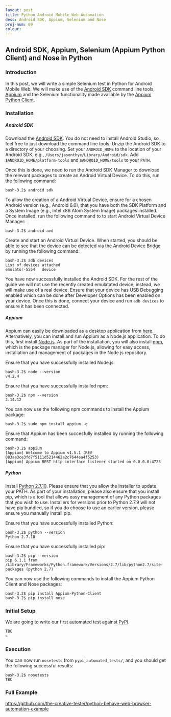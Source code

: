 ```yaml
---
layout: post
title: Python Android Mobile Web Automation
desc: Android SDK, Appium, Selenium and Nose
proj-num: 09
colour: 
---
```




## Android SDK, Appium, Selenium (Appium Python Client) and Nose in Python

### Introduction

In this post, we will write a simple Selenium test in Python for Android Mobile Web.  We will make use of the [Android SDK](http://developer.android.com/sdk/index.html) command line tools, [Appium](http://appium.io/) and the Selenium functionality made available by the [Appium Python Client](https://github.com/appium/python-client).

### Installation

##### Android SDK

Download the [Android SDK](http://developer.android.com/sdk/index.html).  You do not need to install Android Studio, so feel free to just download the command line tools.  Unzip the Android SDK to a directory of your choosing.  Set your ```ANDROID_HOME``` to the location of your Android SDK, e.g., ```/Users/jasonthye/Library/Android/sdk```.  Add ```$ANDROID_HOME/platform-tools``` and ```$ANDROID_HOME/tools``` to your ```PATH```.

Once this is done, we need to run the Android SDK Manager to download the relevant packages to create an Android Virtual Device.  To do this, run the following command:

>
~~~ shell
bash-3.2$ android sdk  
~~~

To allow the creation of a Android Virtual Device, ensure for a chosen Android version (e.g., Android 6.0), that you have both the SDK Platform and a System Image (e.g., Intel x86 Atom System Image) packages installed.  Once installed, run the following command to to start Android Virtual Device Manager:

>
~~~ shell
bash-3.2$ android avd  
~~~

Create and start an Android Virtual Device.  When started, you should be able to see that the device can be detected via the Android Device Bridge by running the following command:

>
~~~ shell
bash-3.2$ adb devices
List of devices attached
emulator-5554   device
~~~

You have now successfully installed the Android SDK.  For the rest of the guide we will not use the recently created emulatated device, instead, we will make use of a real device.  Ensure that your device has USB Debugging enabled which can be done after Developer Options has been enabled on your device.  Once this is done, connect your device and run ```adb devices``` to ensure it has been connected.

##### Appium

Appium can easily be downloaded as a desktop application from [here](http://appium.io/downloads.html).  Alternatively, you can install and run Appium as a Node.js application.  To do this, first install [Node.js](https://nodejs.org/en/).  As part of the installation, you will also install [npm](https://docs.npmjs.com/getting-started/what-is-npm), which is the package manager for Node.js, allowing for easy access, installation and management of packages in the Node.js repository.

Ensure that you have successfully installed Node.js:  

>
~~~ shell
bash-3.2$ node --version
v4.2.4
~~~

Ensure that you have successfully installed npm: 

>
~~~ shell
bash-3.2$ npm --version
2.14.12
~~~

You can now use the following npm commands to install the Appium package:

>
~~~ shell
bash-3.2$ sudo npm install appium -g
~~~

Ensure that Appium has been succesfully installed by running the following command:

>
~~~ shell
bash-3.2$ appium
[Appium] Welcome to Appium v1.5.1 (REV 083ae3ce3fd7f5111d5214462a2c7644ea4f5253)
[Appium] Appium REST http interface listener started on 0.0.0.0:4723
~~~

##### Python

Install [Python 2.7.10](https://www.python.org/downloads/release/python-2710/).  Please ensure that you allow the installer to update your PATH.  As part of your installation, please also ensure that you install pip, which is a tool that allows easy management of any Python packages that you wish to use.  Installers for versions prior to Python 2.7.9 will not have pip bundled, so if you do choose to use an earlier version, please ensure you manually install pip.

Ensure that you have successfully installed Python:  

>
~~~ shell
bash-3.2$ python --version  
Python 2.7.10
~~~

Ensure that you have successfully installed pip: 

>
~~~ shell
bash-3.2$ pip --version
pip 6.1.1 from /Library/Frameworks/Python.framework/Versions/2.7/lib/python2.7/site-packages (python 2.7)
~~~

You can now use the following commands to install the Appium Python Client and Nose packages:

>
~~~ shell
bash-3.2$ pip install Appium-Python-Client
bash-3.2$ pip install nose
~~~

### Initial Setup

We are going to write our first automated test against [PyPI](https://pypi.python.org/pypi). 

>
~~~ python
TBC
>
~~~

### Execution

You can now run ```nosetests``` from ```pypi_automated_tests/```, and you should get the following successful results:

>
~~~ shell
bash-3.2$ nosetests
TBC
~~~

### Full Example

<https://github.com/the-creative-tester/python-behave-web-browser-automation-example>
